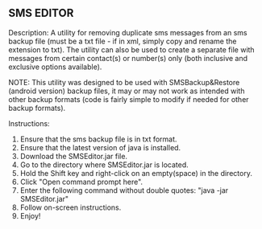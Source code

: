 SMS EDITOR
-----------------------

Description:
A utility for removing duplicate sms messages from an sms backup file (must be a txt file - if in xml, simply copy and rename the extension to txt). The utility can also be used to create a separate file with messages from certain contact(s) or number(s) only (both inclusive and exclusive options available).

NOTE: This utility was designed to be used with SMSBackup&Restore (android version) backup files, it may or may not work as intended with other backup formats (code is fairly simple to modify if needed for other backup formats).


Instructions:
1. Ensure that the sms backup file is in txt format. 
2. Ensure that the latest version of java is installed.
3. Download the SMSEditor.jar file.
4. Go to the directory where SMSEditor.jar is located.
5. Hold the Shift key and right-click on an empty(space) in the directory.
6. Click "Open command prompt here".
7. Enter the following command without double quotes:
	"java -jar SMSEditor.jar"
8. Follow on-screen instructions.
9. Enjoy!
